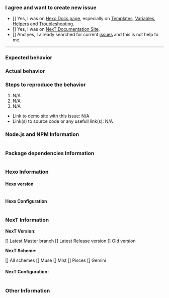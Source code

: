 <!-- ATTENTION!
IF YOU DON'T FILL OUT THE FOLLOWING INFORMATION WE MIGHT CLOSE YOUR ISSUE WITHOUT INVESTIGATING.
如果你不填充下面的内容，我们可能会直接关闭你的 issue。

If you want to fast resolve your issue, WRITE IT IN ENGLISH, please. Not all contributors/collaborators know Chinese language and Google translate can't always give true translates on issues. Thanks!
You may delete this recomendations and use template which is placed below.
-->

### I agree and want to create new issue <!-- (我确认我已经查看了) -->

<!-- Check all with [x] (把 [ ] 换成 [X] 来选择) -->
- [] Yes, I was on [Hexo Docs page](https://hexo.io/docs/), especially on [Templates](https://hexo.io/docs/templates.html), [Variables](https://hexo.io/docs/variables.html), [Helpers](https://hexo.io/docs/helpers.html) and [Troubleshooting](https://hexo.io/docs/troubleshooting.html).
- [] Yes, I was on [NexT Documentation Site](http://theme-next.org/docs/).
- [] And yes, I already searched for current [issues](https://github.com/theme-next/hexo-theme-next/issues?utf8=%E2%9C%93&q=is%3Aissue) and this is not help to me.

***

### Expected behavior <!-- (预期行为) -->


### Actual behavior <!-- (实际行为) -->


### Steps to reproduce the behavior <!-- (重现步骤) -->
1. N/A
2. N/A
3. N/A

* Link to demo site with this issue: N/A
* Link(s) to source code or any usefull link(s): N/A

### Node.js and NPM Information
<!-- Paste output from `node -v && npm -v`  (粘贴 `node -v && npm -v` 输出的信息) -->
```

```

### Package dependencies Information
<!-- Paste output from `cat package.json`  (粘贴 `cat package.json` 输出的信息) -->
```

```

### Hexo Information

#### Hexo version
<!-- Paste output from `hexo -v`  (粘贴 `hexo -v` 输出的信息) -->
```

```

#### Hexo Configuration
<!-- Paste configuration from Hexo `_config.yml`  (从 Hexo `_config.yml` 中粘贴信息) -->
```yml

```

### NexT Information

**NexT Version:**
<!-- Check needed with [x] (把 [ ] 换成 [X] 来选择) -->

[] Latest Master branch
[] Latest Release version
[] Old version


**NexT Scheme:**
<!-- Check needed with [x] (把 [ ] 换成 [X] 来选择) -->

[] All schemes
[] Muse
[] Mist
[] Pisces
[] Gemini


#### NexT Configuration:
<!-- Paste ONLY CHANGED CONFIGURATION from NexT `_config.yml` (只粘贴NexT主题配置文件 `_config.yml` 中修改过的部分) -->
```yml

```

### Other Information <!-- (Like Browser, System, Screenshots) -->

